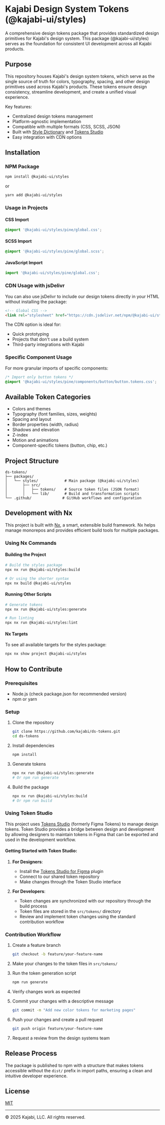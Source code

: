 # Kajabi Design System Tokens (@kajabi-ui/styles)

A comprehensive design tokens package that provides standardized design primitives for Kajabi's design system. This package (@kajabi-ui/styles) serves as the foundation for consistent UI development across all Kajabi products.

## Purpose

This repository houses Kajabi's design system tokens, which serve as the single source of truth for colors, typography, spacing, and other design primitives used across Kajabi's products. These tokens ensure design consistency, streamline development, and create a unified visual experience.

Key features:
- Centralized design tokens management
- Platform-agnostic implementation
- Compatible with multiple formats (CSS, SCSS, JSON)
- Built with [Style Dictionary](https://amzn.github.io/style-dictionary) and [Tokens Studio](https://tokens.studio/)
- Easy integration with CDN options

## Installation

### NPM Package

```bash
npm install @kajabi-ui/styles
```

or

```bash
yarn add @kajabi-ui/styles
```

### Usage in Projects

#### CSS Import

```css
@import '@kajabi-ui/styles/pine/global.css';
```

#### SCSS Import

```scss
@import '@kajabi-ui/styles/pine/global.scss';
```

#### JavaScript Import

```javascript
import '@kajabi-ui/styles/pine/global.css';
```

### CDN Usage with jsDelivr

You can also use jsDelivr to include our design tokens directly in your HTML without installing the package:

```html
<!-- Global CSS -->
<link rel="stylesheet" href="https://cdn.jsdelivr.net/npm/@kajabi-ui/styles/pine/pine.css">
```

The CDN option is ideal for:
- Quick prototyping
- Projects that don't use a build system
- Third-party integrations with Kajabi

### Specific Component Usage

For more granular imports of specific components:

```css
/* Import only button tokens */
@import '@kajabi-ui/styles/pine/components/button/button.tokens.css';
```

## Available Token Categories

- Colors and themes
- Typography (font families, sizes, weights)
- Spacing and layout
- Border properties (width, radius)
- Shadows and elevation
- Z-index
- Motion and animations
- Component-specific tokens (button, chip, etc.)

## Project Structure

```
ds-tokens/
├── packages/
│   └── styles/            # Main package (@kajabi-ui/styles)
│       ├── src/
│       │   ├── tokens/    # Source token files (JSON format)
│       │   └── lib/       # Build and transformation scripts
└── .github/              # GitHub workflows and configuration
```

## Development with Nx

This project is built with [Nx](https://nx.dev/), a smart, extensible build framework. Nx helps manage monorepos and provides efficient build tools for multiple packages.

### Using Nx Commands

#### Building the Project

```bash
# Build the styles package
npx nx run @kajabi-ui/styles:build

# Or using the shorter syntax
npx nx build @kajabi-ui/styles
```

#### Running Other Scripts

```bash
# Generate tokens
npx nx run @kajabi-ui/styles:generate

# Run linting
npx nx run @kajabi-ui/styles:lint
```

#### Nx Targets

To see all available targets for the styles package:

```bash
npx nx show project @kajabi-ui/styles
```

## How to Contribute

### Prerequisites

- Node.js (check package.json for recommended version)
- npm or yarn

### Setup

1. Clone the repository
   ```bash
   git clone https://github.com/kajabi/ds-tokens.git
   cd ds-tokens
   ```

2. Install dependencies
   ```bash
   npm install
   ```

3. Generate tokens
   ```bash
   npx nx run @kajabi-ui/styles:generate
   # Or npm run generate
   ```

4. Build the package
   ```bash
   npx nx run @kajabi-ui/styles:build
   # Or npm run build
   ```

### Using Token Studio

This project uses [Tokens Studio](https://tokens.studio/) (formerly Figma Tokens) to manage design tokens. Token Studio provides a bridge between design and development by allowing designers to maintain tokens in Figma that can be exported and used in the development workflow.

#### Getting Started with Token Studio:

1. **For Designers**:
   - Install the [Tokens Studio for Figma](https://www.figma.com/community/plugin/843461159747178978/tokens-studio-for-figma) plugin
   - Connect to our shared token repository
   - Make changes through the Token Studio interface

2. **For Developers**:
   - Token changes are synchronized with our repository through the build process
   - Token files are stored in the `src/tokens/` directory
   - Review and implement token changes using the standard contribution workflow

### Contribution Workflow

1. Create a feature branch
   ```bash
   git checkout -b feature/your-feature-name
   ```

2. Make your changes to the token files in `src/tokens/`

3. Run the token generation script
   ```bash
   npm run generate
   ```

4. Verify changes work as expected

5. Commit your changes with a descriptive message
   ```bash
   git commit -m "Add new color tokens for marketing pages"
   ```

6. Push your changes and create a pull request
   ```bash
   git push origin feature/your-feature-name
   ```

7. Request a review from the design systems team

## Release Process

The package is published to npm with a structure that makes tokens accessible without the `dist/` prefix in import paths, ensuring a clean and intuitive developer experience.

## License

[MIT](LICENSE)

---

© 2025 Kajabi, LLC. All rights reserved.
